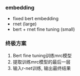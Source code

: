 ### embedding
- fixed bert embedding  
- rnet (large)
- bert + rnet fine tuning (small)

### 终极方案
1. Bert fine tuning训练mrc模型
2. 提取训练mrc模型的最后一层
3. 输入r-net训练, 输出最终结果

